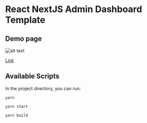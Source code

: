 # React NextJS Admin Dashboard Template


## Demo page
![alt text](https://github.com/hulk-pham/NextJS-Template/tree/main/.docs/demo.png "Demo")

[Link](https://next-js-template-cyan.vercel.app/)


## Available Scripts

In the project directory, you can run:

```
yarn
```

```
yarn start
```

```
yarn build
```

